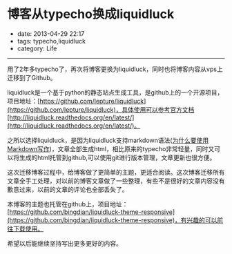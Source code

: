 # 博客从typecho换成liquidluck

- date: 2013-04-29 22:17
- tags: typecho,liquidluck
- category: Life

----------------

用了2年多typecho了，再次将博客更换为liquidluck，同时也将博客内容从vps上迁移到了Github。

liquidluck是一个基于python的静态站点生成工具，是github上的一个开源项目，项目地址：[https://github.com/lepture/liquidluck](https://github.com/lepture/liquidluck)，具体使用可以参考官方文档[http://liquidluck.readthedocs.org/en/latest/](http://liquidluck.readthedocs.org/en/latest/)。

之所以选择liquidluck，是因为liquidluck支持markdown语法([为什么要使用Markdown写作](/soft/why-use-markdown.html))，文章全部生成html，相比原来的typecho非常轻量，同时又可以将生成的html托管到github,可以使用git进行版本管理，文章更新也很方便。

这次迁移博客过程中，给博客做了更简单的主题，更适合阅读。这次博客迁移所有文章全手工处理，对以前的博客文章做了一些整理，有些不是很好的文章内容没有歉意过来，以前的文章的评论也全部丢失了。

本博客的主题也托管在github上，项目地址：[https://github.com/bingdian/liquidluck-theme-responsive](https://github.com/bingdian/liquidluck-theme-responsive)，有兴趣的可以前往下载使用。

希望以后能继续坚持写出更多更好的内容。
